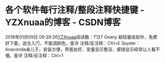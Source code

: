 # 各个软件每行注释/整段注释快捷键 - YZXnuaa的博客 - CSDN博客
2018年01月09日 09:39:26[YZXnuaa](https://me.csdn.net/YZXnuaa)阅读数：7127
Geany 超轻量级软件，免费好下载，适合入门，不能调颜色，差评
注释/反注释：Ctrl+E
Spyder：Anaconda亲儿子，安装方便，界面友好，变量显示整洁，报错显示经常让人看不懂，差评
注释/反注释：Ctrl+1

